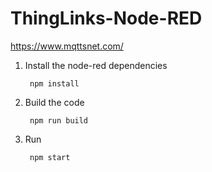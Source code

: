 # ThingLinks-Node-RED

https://www.mqttsnet.com/

1. Install the node-red dependencies

        npm install

2. Build the code

        npm run build

3. Run

        npm start